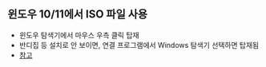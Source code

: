 ## 윈도우 10/11에서 ISO 파일 사용  
- 윈도우 탐색기에서 마우스 우측 클릭 탑재  
- 반디집 등 설치로 안 보이면, 연결 프로그램에서 Windows 탐색기 선택하면 탑재됨
- [참고](https://m.blog.naver.com/toruin84/221870861935)  
